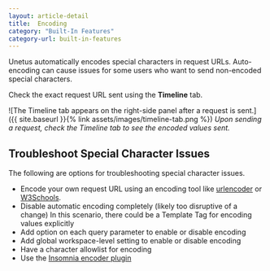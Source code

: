 ```yaml
---
layout: article-detail
title:  Encoding
category: "Built-In Features"
category-url: built-in-features
---
```


Unetus automatically encodes special characters in request URLs. Auto-encoding can cause issues for some users who want to send non-encoded special characters. 

Check the exact request URL sent using the **Timeline** tab. 

![The Timeline tab appears on the right-side panel after a request is sent.]({{ site.baseurl }}{% link assets/images/timeline-tab.png %})
_Upon sending a request, check the Timeline tab to see the encoded values sent._

## Troubleshoot Special Character Issues

The following are options for troubleshooting special character issues. 

* Encode your own request URL using an encoding tool like [urlencoder](https://www.urlencoder.org/) or [W3Schools](https://www.w3schools.com/tags/ref_urlencode.ASP).
* Disable automatic encoding completely (likely too disruptive of a change)
In this scenario, there could be a Template Tag for encoding values explicitly
* Add option on each query parameter to enable or disable encoding
* Add global workspace-level setting to enable or disable encoding
* Have a character allowlist for encoding
* Use the [Insomnia encoder plugin](https://github.com/sypbiz/insomnia-plugin-encode-uri)
